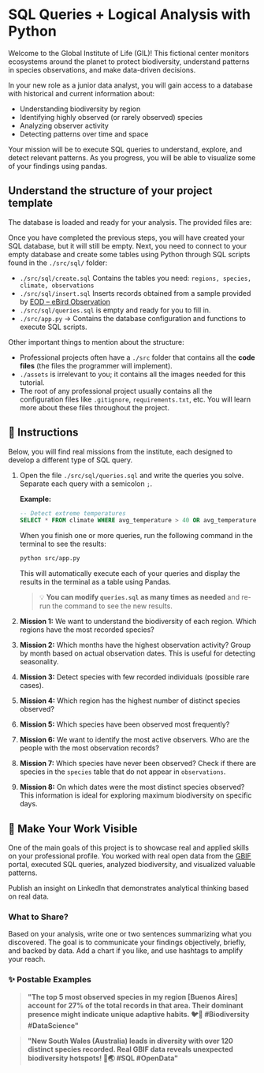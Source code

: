# SQL Queries + Logical Analysis with Python

Welcome to the Global Institute of Life (GIL)! This fictional center monitors ecosystems around the planet to protect biodiversity, understand patterns in species observations, and make data-driven decisions.

In your new role as a junior data analyst, you will gain access to a database with historical and current information about:

- Understanding biodiversity by region
- Identifying highly observed (or rarely observed) species
- Analyzing observer activity
- Detecting patterns over time and space

Your mission will be to execute SQL queries to understand, explore, and detect relevant patterns. As you progress, you will be able to visualize some of your findings using pandas.


## Understand the structure of your project template

The database is loaded and ready for your analysis. The provided files are:

Once you have completed the previous steps, you will have created your SQL database, but it will still be empty. Next, you need to connect to your empty database and create some tables using Python through SQL scripts found in the `./src/sql/` folder:

- `./src/sql/create.sql` Contains the tables you need: `regions, species, climate, observations`
- `./src/sql/insert.sql` Inserts records obtained from a sample provided by [EOD – eBird Observation](https://www.gbif.org/occurrence)
- `./src/sql/queries.sql` is empty and ready for you to fill in.
- `./src/app.py` → Contains the database configuration and functions to execute SQL scripts.

Other important things to mention about the structure:

- Professional projects often have a `./src` folder that contains all the **code files** (the files the programmer will implement).
- `./assets` is irrelevant to you; it contains all the images needed for this tutorial.
- The root of any professional project usually contains all the configuration files like `.gitignore`, `requirements.txt`, etc. You will learn more about these files throughout the project.


## 📝 Instructions

Below, you will find real missions from the institute, each designed to develop a different type of SQL query.

1. Open the file `./src/sql/queries.sql` and write the queries you solve. Separate each query with a semicolon `;`.

     **Example:**
     ```sql
     -- Detect extreme temperatures
     SELECT * FROM climate WHERE avg_temperature > 40 OR avg_temperature < -10;
     ```

     When you finish one or more queries, run the following command in the terminal to see the results:

     ```bash
     python src/app.py
     ```

     This will automatically execute each of your queries and display the results in the terminal as a table using Pandas.

     > 💡 **You can modify `queries.sql` as many times as needed** and re-run the command to see the new results.


2. **Mission 1:** We want to understand the biodiversity of each region. Which regions have the most recorded species?

3. **Mission 2:** Which months have the highest observation activity? Group by month based on actual observation dates. This is useful for detecting seasonality.

4. **Mission 3:** Detect species with few recorded individuals (possible rare cases).

5. **Mission 4:** Which region has the highest number of distinct species observed?

6. **Mission 5:** Which species have been observed most frequently?
7. **Mission 6:** We want to identify the most active observers. Who are the people with the most observation records?
8. **Mission 7:** Which species have never been observed? Check if there are species in the `species` table that do not appear in `observations`.
9. **Mission 8:** On which dates were the most distinct species observed? This information is ideal for exploring maximum biodiversity on specific days.


## 🚀 Make Your Work Visible

One of the main goals of this project is to showcase real and applied skills on your professional profile. You worked with real open data from the [GBIF](https://www.gbif.org/) portal, executed SQL queries, analyzed biodiversity, and visualized valuable patterns.

Publish an insight on LinkedIn that demonstrates analytical thinking based on real data.

### What to Share?
Based on your analysis, write one or two sentences summarizing what you discovered. The goal is to communicate your findings objectively, briefly, and backed by data. Add a chart if you like, and use hashtags to amplify your reach.

### ✨ Postable Examples

> **"The top 5 most observed species in my region [Buenos Aires] account for 27% of the total records in that area. Their dominant presence might indicate unique adaptive habits. 🐦📍 #Biodiversity #DataScience"**

> **"New South Wales (Australia) leads in diversity with over 120 distinct species recorded. Real GBIF data reveals unexpected biodiversity hotspots! 🌿🌏 #SQL #OpenData"**
